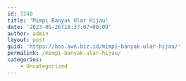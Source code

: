 ```yaml
---
id: 7240
title: 'Mimpi Banyak Ular Hijau'
date: '2023-05-26T18:37:07+00:00'
author: admin
layout: post
guid: 'https://bos.awn.biz.id/mimpi-banyak-ular-hijau/'
permalink: /mimpi-banyak-ular-hijau/
categories:
    - Uncategorized
---
```


